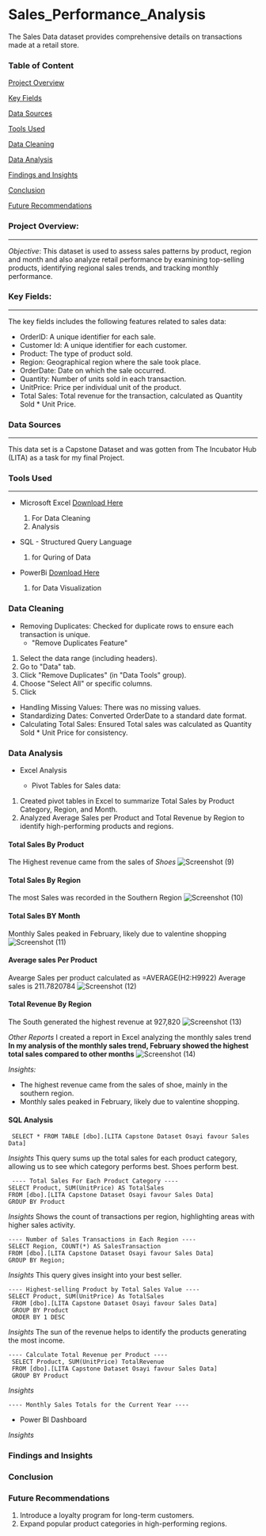 # Sales_Performance_Analysis
The Sales Data dataset provides comprehensive details on transactions made at a retail store.

### Table of Content
[Project Overview](#project-overview)

[Key Fields](#key-fields)

[Data Sources](#data-sources)

[Tools Used](#tools-used)

[Data Cleaning](#data-cleaning)

[Data Analysis](#data-analysis)

[Findings and Insights](#findings-and-insights)

[Conclusion](#conclusion)

[Future Recommendations](#future-recommendations)



### Project Overview:
---
*Objective*:
This dataset is used to assess sales patterns by product, region and month and also analyze retail performance by examining top-selling products, identifying regional sales trends, and tracking monthly performance.

### Key Fields:
---
The key fields includes the following features related to sales data:
 - OrderID: A unique identifier for each sale.
 - Customer Id: A unique identifier for each customer.
 - Product: The type of product sold.
 - Region: Geographical region where the sale took place.
 - OrderDate: Date on which the sale occurred.
 - Quantity: Number of units sold in each transaction.
 - UnitPrice: Price per individual unit of the product. 
 - Total Sales: Total revenue for the transaction, calculated as Quantity Sold * Unit Price.

### Data Sources
---
This data set is a Capstone Dataset and was gotten from The Incubator Hub (LITA) as a task for my final Project.

### Tools Used
---
- Microsoft Excel [Download Here](https://www.microsoft.com)
   1. For Data Cleaning
   2. Analysis
      
- SQL - Structured Query Language
   1. for Quring of Data
  
- PowerBi [Download Here](https://www.PowerBi.com)
    1. for Data Visualization

### Data Cleaning
 - Removing Duplicates: Checked for duplicate rows to ensure each transaction is unique.
   - "Remove Duplicates Feature"
1. Select the data range (including headers).
2. Go to "Data" tab.
3. Click "Remove Duplicates" (in "Data Tools" group).
4. Choose "Select All" or specific columns.
5. Click
 - Handling Missing Values: There was no missing values.
 - Standardizing Dates: Converted OrderDate to a standard date format.
 - Calculating Total Sales: Ensured Total sales was calculated as Quantity Sold * Unit Price for consistency.

### Data Analysis
 - Excel Analysis

   - Pivot Tables for Sales data:
1. Created pivot tables in Excel to summarize Total Sales by Product Category, Region, and Month.
2. Analyzed Average Sales per Product and Total Revenue by Region to identify high-performing products and regions.

#### Total Sales By Product
The Highest revenue came from the sales of *Shoes* 
![Screenshot (9)](https://github.com/user-attachments/assets/12e0eb2b-ba18-4ff7-9bcf-1bf6e44e00de)

#### Total Sales By Region
The most Sales was recorded in the Southern Region
![Screenshot (10)](https://github.com/user-attachments/assets/cff63e62-5ae0-476c-b8e6-2cda871c229a)

#### Total Sales BY Month
Monthly Sales peaked in February, likely due to valentine shopping
![Screenshot (11)](https://github.com/user-attachments/assets/3e60b6dd-e970-4ab6-bb77-f67cea3df840)

#### Average sales Per Product
Avearge Sales per product calculated as =AVERAGE(H2:H9922)
Average sales is 211.7820784
![Screenshot (12)](https://github.com/user-attachments/assets/34ac1ba7-c5a6-4c8b-bf6b-10814d7ed1cc)

#### Total Revenue By Region
The South generated the highest revenue at 927,820
![Screenshot (13)](https://github.com/user-attachments/assets/71173050-c26e-4813-a80a-6c5081fd12c5)

*Other Reports*
I created a report in Excel analyzing the monthly sales trend
**In my analysis of the monthly sales trend, February showed the highest total sales compared to other months**
![Screenshot (14)](https://github.com/user-attachments/assets/a040167c-5df3-422c-8762-adab10c7dd51)


*Insights:*
 - The highest revenue came from the sales of shoe, mainly in the southern region.
 - Monthly sales peaked in February, likely due to valentine shopping.

 #### SQL Analysis
```
 SELECT * FROM TABLE [dbo].[LITA Capstone Dataset Osayi favour Sales Data]
```

*Insights*
This query sums up the total sales for each product category, allowing us to see which category performs best.
Shoes perform best.
```
 ---- Total Sales For Each Product Category ----
SELECT Product, SUM(UnitPrice) AS TotalSales
FROM [dbo].[LITA Capstone Dataset Osayi favour Sales Data] 
GROUP BY Product
```

*Insights*
Shows the count of transactions per region, highlighting areas with higher sales activity.

```
---- Number of Sales Transactions in Each Region ----
SELECT Region, COUNT(*) AS SalesTransaction
FROM [dbo].[LITA Capstone Dataset Osayi favour Sales Data]
GROUP BY Region;
```

*Insights*
This query gives insight into your best seller.
```
---- Highest-selling Product by Total Sales Value ----
SELECT Product, SUM(UnitPrice) As TotalSales
 FROM [dbo].[LITA Capstone Dataset Osayi favour Sales Data] 
 GROUP BY Product
 ORDER BY 1 DESC
```

*Insights*
The sun of the revenue helps to identify the products generating the most income.
```
---- Calculate Total Revenue per Product ----
 SELECT Product, SUM(UnitPrice) TotalRevenue
 FROM [dbo].[LITA Capstone Dataset Osayi favour Sales Data]
 GROUP BY Product
```

*Insights*
```
---- Monthly Sales Totals for the Current Year ----

```

 - Power BI Dashboard

*Insights*

### Findings and Insights

### Conclusion

### Future Recommendations
1. Introduce a loyalty program for long-term customers.
2. Expand popular product categories in high-performing regions.
